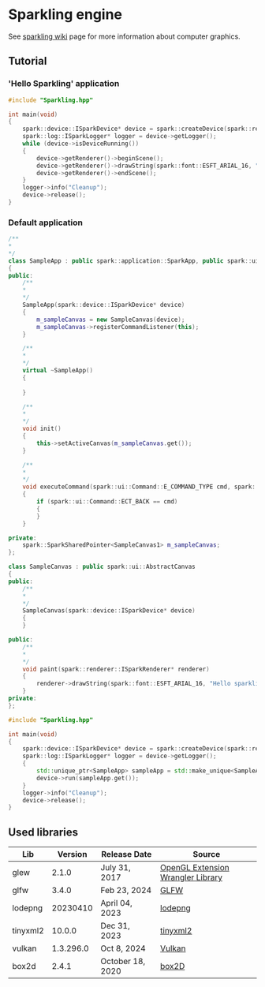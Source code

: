 # Sparkling engine

See [sparkling wiki](https://github.com/tschuebel/libsparkling/wiki) page for more information about computer graphics.

## Tutorial

### 'Hello Sparkling' application

```cpp
#include "Sparkling.hpp"

int main(void)
{
    spark::device::ISparkDevice* device = spark::createDevice(spark::renderer::ERE_OGLFLES2);
    spark::log::ISparkLogger* logger = device->getLogger();
    while (device->isDeviceRunning())
    {
        device->getRenderer()->beginScene();
        device->getRenderer()->drawString(spark::font::ESFT_ARIAL_16, "Hello sparkling", spark::drawing::Color(0, 255, 0, 0), 300, 30);
        device->getRenderer()->endScene();
    }
    logger->info("Cleanup");
    device->release();
}
```

### Default application

```cpp
/**
*
*/
class SampleApp : public spark::application::SparkApp, public spark::ui::ISparkCommandListener
{
public:
    /**
    *
    */
    SampleApp(spark::device::ISparkDevice* device)
    {
        m_sampleCanvas = new SampleCanvas(device);
        m_sampleCanvas->registerCommandListener(this);
    }

    /**
    *
    */
    virtual ~SampleApp()
    {
     
    }

    /**
    *
    */
    void init()
    {
        this->setActiveCanvas(m_sampleCanvas.get());
    }

    /**
    *
    */
    void executeCommand(spark::ui::Command::E_COMMAND_TYPE cmd, spark::ui::AbstractCanvas* canvas)
    {
        if (spark::ui::Command::ECT_BACK == cmd)
        {
        }
    }

private:
    spark::SparkSharedPointer<SampleCanvas1> m_sampleCanvas;
};

class SampleCanvas : public spark::ui::AbstractCanvas
{
public:
    /**
    * 
    */ 
    SampleCanvas(spark::device::ISparkDevice* device)
    {  
    }

public:
    /**
    *
    */
    void paint(spark::renderer::ISparkRenderer* renderer)
    {  
        renderer->drawString(spark::font::ESFT_ARIAL_16, "Hello sparkling", spark::drawing::Color(0, 255, 0, 0), 300, 30);
    }
private:
};

#include "Sparkling.hpp"

int main(void)
{
    spark::device::ISparkDevice* device = spark::createDevice(spark::renderer::ERE_OGLFLES2);
    spark::log::ISparkLogger* logger = device->getLogger();
    {
        std::unique_ptr<SampleApp> sampleApp = std::make_unique<SampleApp>(device);
        device->run(sampleApp.get());
    }
    logger->info("Cleanup");
    device->release();
}
```

## Used libraries

|Lib|Version|Release Date|Source|
|---|---|---|---|
|glew|2.1.0 |July 31, 2017|[OpenGL Extension Wrangler Library](https://glew.sourceforge.net/)|
|glfw|3.4.0 |Feb 23, 2024|[GLFW](https://www.glfw.org/download.html)|
|lodepng|20230410|April 04, 2023|[lodepng](https://lodev.org/lodepng/)|
|tinyxml2|10.0.0|Dec 31, 2023|[tinyxml2](https://github.com/leethomason/tinyxml2)|
|vulkan|1.3.296.0|Oct 8, 2024|[Vulkan](https://de.wikipedia.org/wiki/Vulkan_(API))|
|box2d|2.4.1|October 18, 2020|[box2D](https://box2d.org/)|
